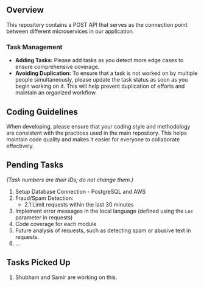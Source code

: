 ## Overview

This repository contains a POST API that serves as the connection point between different microservices in our application. 

### Task Management

- **Adding Tasks:** Please add tasks as you detect more edge cases to ensure comprehensive coverage.
- **Avoiding Duplication:** To ensure that a task is not worked on by multiple people simultaneously, please update the task status as soon as you begin working on it. This will help prevent duplication of efforts and maintain an organized workflow.

## Coding Guidelines

When developing, please ensure that your coding style and methodology are consistent with the practices used in the main repository. This helps maintain code quality and makes it easier for everyone to collaborate effectively.


## Pending Tasks

*(Task numbers are their IDs; do not change them.)*

1. Setup Database Connection - PostgreSQL and AWS
2. Fraud/Spam Detection:
   - 2.1 Limit requests within the last 30 minutes
3. Implement error messages in the local language (defined using the `Loc` parameter in requests)
4. Code coverage for each module
5. Future analysis of requests, such as detecting spam or abusive text in requests.
6. ...

## Tasks Picked Up

1. Shubham and Samir are working on this.
